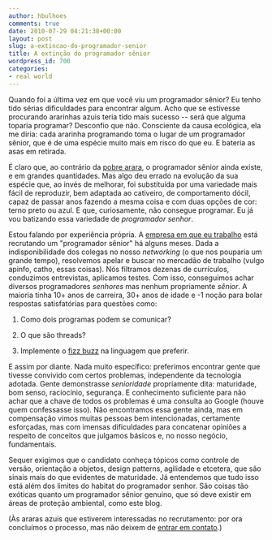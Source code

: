```yaml
---
author: hbulhoes
comments: true
date: 2010-07-29 04:21:38+00:00
layout: post
slug: a-extincao-do-programador-senior
title: A extinção do programador sênior
wordpress_id: 700
categories:
- real world
---
```


Quando foi a última vez em que você viu um programador sênior? Eu tenho tido sérias dificuldades para encontrar algum. Acho que se estivesse procurando ararinhas azuis teria tido mais sucesso -- será que alguma toparia programar? Desconfio que não. Consciente da causa ecológica, ela me diria: cada ararinha programando toma o lugar de um programador sênior, que é de uma espécie muito mais em risco do que eu. E bateria as asas em retirada.

É claro que, ao contrário da [pobre arara](http://pt.wikipedia.org/wiki/Ararinha-azul), o programador sênior ainda existe, e em grandes quantidades. Mas algo deu errado na evolução da sua espécie que, ao invés de melhorar, foi substituída por uma variedade mais fácil de reproduzir, bem adaptada ao cativeiro, de comportamento dócil, capaz de passar anos fazendo a mesma coisa e com duas opções de cor: terno preto ou azul. E que, curiosamente, não consegue programar. Eu já vou batizando essa variedade de _programador senhor_.

Estou falando por experiência própria. A [empresa em que eu trabalho](http://www.alohapos.com.br/) está recrutando um "programador sênior" há alguns meses. Dada a indisponibilidade dos colegas no nosso _networking_ (o que nos pouparia um grande tempo), resolvemos apelar e buscar no mercadão de trabalho (vulgo apinfo, catho, essas coisas). Nós filtramos dezenas de currículos, conduzimos entrevistas, aplicamos testes. Com isso, conseguimos achar diversos programadores _senhores_ mas nenhum propriamente _sênior_. A maioria tinha 10+ anos de carreira, 30+ anos de idade e -1 noção para bolar respostas satisfatórias para questões como:



	
  1. Como dois programas podem se comunicar?

	
  2. O que são threads?

	
  3. Implemente o [fizz buzz](http://imranontech.com/2007/01/24/using-fizzbuzz-to-find-developers-who-grok-coding/) na linguagem que preferir.


E assim por diante. Nada muito específico: preferimos encontrar gente que tivesse convivido com certos problemas, independente da tecnologia adotada. Gente demonstrasse _senioridade_ propriamente dita: maturidade, bom senso, raciocínio, segurança. E conhecimento suficiente para não achar que a chave de todos os problemas é uma consulta ao Google (houve quem confessasse isso). Não encontramos essa gente ainda, mas em compensação vimos muitas pessoas bem intencionadas, certamente esforçadas, mas com imensas dificuldades para concatenar opiniões a respeito de conceitos que julgamos básicos e, no nosso negócio, fundamentais.

Sequer exigimos que o candidato conheça tópicos como controle de versão, orientação a objetos, design patterns, agilidade e etcetera, que são sinais mais do que evidentes de maturidade. Já entendemos que tudo isso está além dos limites do habitat do programador senhor. São coisas tão exóticas quanto um programador sênior genuíno, que só deve existir em áreas de proteção ambiental, como este blog.

(Às araras azuis que estiverem interessadas no recrutamento: por ora concluímos o processo, mas não deixem de [entrar em contato](mailto:humberto.bulhoes@gmail.com).)
